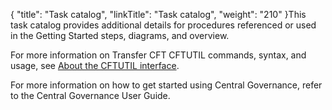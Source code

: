 {
    "title": "Task catalog",
    "linkTitle": "Task catalog",
    "weight": "210"
}This task catalog provides additional details for procedures referenced or used in the Getting Started steps, diagrams, and overview.

For more information on Transfer CFT CFTUTIL commands, syntax, and usage, see [About the CFTUTIL interface](../../../c_intro_userinterfaces/about_cftutil).

For more information on how to get started using Central Governance, refer to the Central Governance User Guide.

